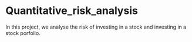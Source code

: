 # Quantitative_risk_analysis
In this project, we analyse the risk of investing in a stock and investing in a stock porfolio. 
